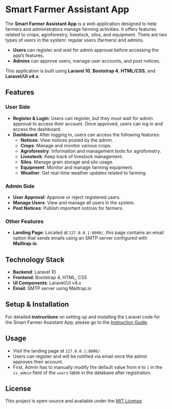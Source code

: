 # Smart Farmer Assistant App

The **Smart Farmer Assistant App** is a web application designed to help farmers and administrators manage farming activities. It offers features related to crops, agroforestry, livestock, silos, and equipment. There are two types of users in the system: regular users (farmers) and admins.

- **Users** can register and wait for admin approval before accessing the app’s features.
- **Admins** can approve users, manage user accounts, and post notices.

This application is built using **Laravel 10**, **Bootstrap 4**, **HTML/CSS**, and **Laravel/UI v4.x**.

## Features

### User Side

- **Register & Login**: Users can register, but they must wait for admin approval to access their account. Once approved, users can log in and access the dashboard.
- **Dashboard**: After logging in, users can access the following features:
  - **Notices**: View notices posted by the admin.
  - **Crops**: Manage and monitor various crops.
  - **Agroforestry**: Information and management tools for agroforestry.
  - **Livestock**: Keep track of livestock management.
  - **Silos**: Manage grain storage and silo usage.
  - **Equipment**: Monitor and manage farming equipment.
  - **Weather**: Get real-time weather updates related to farming.

### Admin Side

- **User Approval**: Approve or reject registered users.
- **Manage Users**: View and manage all users in the system.
- **Post Notices**: Publish important notices for farmers.

### Other Features

- **Landing Page**: Located at `127.0.0.1:8000/`, this page contains an email option that sends emails using an SMTP server configured with **Mailtrap.io**.

## Technology Stack

- **Backend**: Laravel 10
- **Frontend**: Bootstrap 4, HTML, CSS
- **UI Components**: Laravel/UI v4.x
- **Email**: SMTP server using Mailtrap.io

## Setup & Installation

For detailed **instructions** on setting up and installing the Laravel code for the Smart Farmer Assistant App, please go to the [Instruction Guide](https://github.com/rayan2162/smart_farmer_assistance_app/blob/main/README.md).

## Usage

- Visit the landing page at `127.0.0.1:8000/`.
- Users can register and will be notified via email once the admin approves their account.
- First, Admin has to manually modify the default value from `0` to `1` in the `is_admin` field of the `users` table in the database after registration.

## License

This project is open-source and available under the [MIT License](LICENSE).
